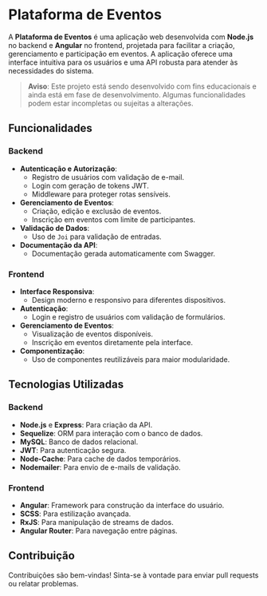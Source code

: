 # Plataforma de Eventos

A **Plataforma de Eventos** é uma aplicação web desenvolvida com **Node.js** no backend e **Angular** no frontend, projetada para facilitar a criação, gerenciamento e participação em eventos. A aplicação oferece uma interface intuitiva para os usuários e uma API robusta para atender às necessidades do sistema.

> **Aviso**: Este projeto está sendo desenvolvido com fins educacionais e ainda está em fase de desenvolvimento. Algumas funcionalidades podem estar incompletas ou sujeitas a alterações.

## Funcionalidades

### Backend
- **Autenticação e Autorização**:
  - Registro de usuários com validação de e-mail.
  - Login com geração de tokens JWT.
  - Middleware para proteger rotas sensíveis.
- **Gerenciamento de Eventos**:
  - Criação, edição e exclusão de eventos.
  - Inscrição em eventos com limite de participantes.
- **Validação de Dados**:
  - Uso de `Joi` para validação de entradas.
- **Documentação da API**:
  - Documentação gerada automaticamente com Swagger.

### Frontend
- **Interface Responsiva**:
  - Design moderno e responsivo para diferentes dispositivos.
- **Autenticação**:
  - Login e registro de usuários com validação de formulários.
- **Gerenciamento de Eventos**:
  - Visualização de eventos disponíveis.
  - Inscrição em eventos diretamente pela interface.
- **Componentização**:
  - Uso de componentes reutilizáveis para maior modularidade.

## Tecnologias Utilizadas

### Backend
- **Node.js** e **Express**: Para criação da API.
- **Sequelize**: ORM para interação com o banco de dados.
- **MySQL**: Banco de dados relacional.
- **JWT**: Para autenticação segura.
- **Node-Cache**: Para cache de dados temporários.
- **Nodemailer**: Para envio de e-mails de validação.

### Frontend
- **Angular**: Framework para construção da interface do usuário.
- **SCSS**: Para estilização avançada.
- **RxJS**: Para manipulação de streams de dados.
- **Angular Router**: Para navegação entre páginas.

## Contribuição
Contribuições são bem-vindas! Sinta-se à vontade para enviar pull requests ou relatar problemas.